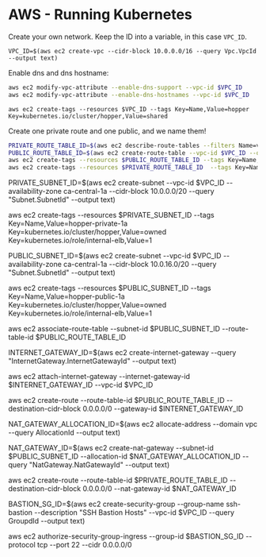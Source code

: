 # AWS - Running Kubernetes

Create your own network. Keep the ID into a variable, in this case `VPC_ID`.

`VPC_ID=$(aws ec2 create-vpc --cidr-block 10.0.0.0/16 --query Vpc.VpcId --output text)`

Enable dns and dns hostname:

```bash
aws ec2 modify-vpc-attribute --enable-dns-support --vpc-id $VPC_ID
aws ec2 modify-vpc-attribute --enable-dns-hostnames --vpc-id $VPC_ID
```
`aws ec2 create-tags --resources $VPC_ID --tags Key=Name,Value=hopper Key=kubernetes.io/cluster/hopper,Value=shared`

Create one private route and one public, and we name them! 

```bash
PRIVATE_ROUTE_TABLE_ID=$(aws ec2 describe-route-tables --filters Name=vpc-id,Values=$VPC_ID --query "RouteTables[0].RouteTableId" --output=text)
PUBLIC_ROUTE_TABLE_ID=$(aws ec2 create-route-table --vpc-id $VPC_ID --query "RouteTable.RouteTableId" --output text)
aws ec2 create-tags --resources $PUBLIC_ROUTE_TABLE_ID --tags Key=Name,Value=hopper-public
aws ec2 create-tags --resources $PRIVATE_ROUTE_TABLE_ID  --tags Key=Name,Value=hopper-private
```

PRIVATE_SUBNET_ID=$(aws ec2 create-subnet --vpc-id $VPC_ID --availability-zone ca-central-1a --cidr-block 10.0.0.0/20 --query "Subnet.SubnetId" --output text)

aws ec2 create-tags --resources $PRIVATE_SUBNET_ID --tags Key=Name,Value=hopper-private-1a Key=kubernetes.io/cluster/hopper,Value=owned Key=kubernetes.io/role/internal-elb,Value=1

PUBLIC_SUBNET_ID=$(aws ec2 create-subnet --vpc-id $VPC_ID --availability-zone ca-central-1a --cidr-block 10.0.16.0/20 --query "Subnet.SubnetId" --output text)

aws ec2 create-tags --resources $PUBLIC_SUBNET_ID  --tags Key=Name,Value=hopper-public-1a Key=kubernetes.io/cluster/hopper,Value=owned Key=kubernetes.io/role/internal-elb,Value=1

aws ec2 associate-route-table --subnet-id $PUBLIC_SUBNET_ID --route-table-id $PUBLIC_ROUTE_TABLE_ID

INTERNET_GATEWAY_ID=$(aws ec2 create-internet-gateway --query "InternetGateway.InternetGatewayId" --output text)

aws ec2 attach-internet-gateway --internet-gateway-id $INTERNET_GATEWAY_ID --vpc-id $VPC_ID

aws ec2 create-route --route-table-id $PUBLIC_ROUTE_TABLE_ID --destination-cidr-block 0.0.0.0/0 --gateway-id $INTERNET_GATEWAY_ID

NAT_GATEWAY_ALLOCATION_ID=$(aws ec2 allocate-address --domain vpc --query AllocationId --output text)

NAT_GATEWAY_ID=$(aws ec2 create-nat-gateway --subnet-id $PUBLIC_SUBNET_ID --allocation-id $NAT_GATEWAY_ALLOCATION_ID --query "NatGateway.NatGatewayId" --output text)

aws ec2 create-route --route-table-id $PRIVATE_ROUTE_TABLE_ID --destination-cidr-block 0.0.0.0/0 --nat-gateway-id $NAT_GATEWAY_ID

BASTION_SG_ID=$(aws ec2 create-security-group --group-name ssh-bastion --description "SSH Bastion Hosts" --vpc-id $VPC_ID --query GroupdId --output text)

aws ec2 authorize-security-group-ingress --group-id $BASTION_SG_ID --protocol tcp --port 22 --cidr 0.0.0.0/0
